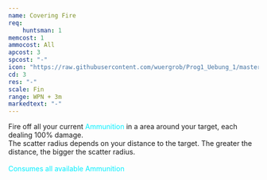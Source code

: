 ```yaml
---
name: Covering Fire
req: 
    huntsman: 1
memcost: 1
ammocost: All
apcost: 3
spcost: "-"
icon: "https://raw.githubusercontent.com/wuergrob/Prog1_Uebung_1/master/media/skills/CoveringFire.png"
cd: 3
res: "-"
scale: Fin
range: WPN + 3m
markedtext: "-"
---
```

Fire off all your current <font color='#00EFFF'>Ammunition</font> in a area around your target, each dealing 100% damage.<br>
            The scatter radius depends on your distance to the target. The greater the distance, the bigger the scatter radius.<br><br>
            <font color='#00EFFF'>Consumes all available Ammunition</font>